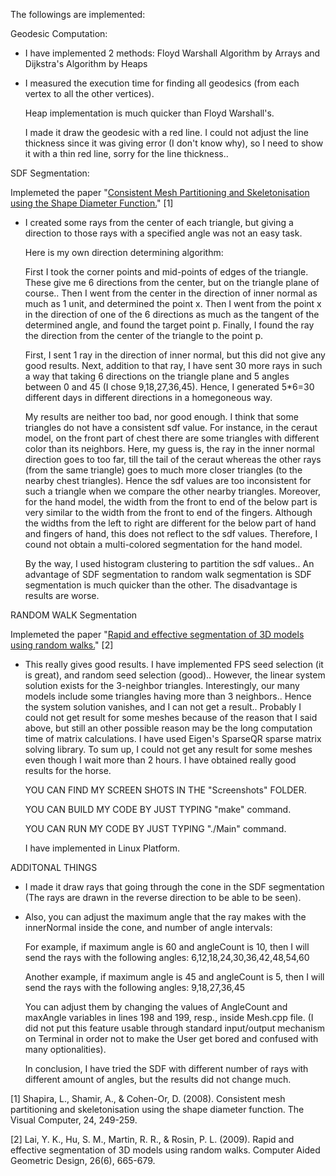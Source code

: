 The followings are implemented:

Geodesic Computation:

- I have implemented 2 methods: Floyd Warshall Algorithm by Arrays and Dijkstra's Algorithm by Heaps
- 
  I measured the execution time for finding all geodesics (from each vertex to all the other vertices).
  
  Heap implementation is much quicker than Floyd Warshall's.
  
  I made it draw the geodesic with a red line. I could not adjust the line thickness since it was giving error (I don't know why), so I need to show it with a thin red line, sorry for the line thickness.. <br/>

  
SDF Segmentation:

Implemeted the paper "[Consistent Mesh Partitioning and Skeletonisation using the Shape Diameter Function.](https://link.springer.com/content/pdf/10.1007/s00371-007-0197-5.pdf)" [1]

- I created some rays from the center of each triangle, but giving a direction to those rays with a specified angle was not an easy task.

  Here is my own direction determining algorithm:

  First I took the corner points and mid-points of edges of the triangle. These give me 6 directions from the center, but on the triangle plane of course.. Then I went from the center in the direction of inner normal as much as 1 unit, and determined the point x. Then I went from the point x in the direction of one of the 6 directions as much as the tangent of the determined angle, and found the target point p. Finally, I found the ray the direction from the center of the triangle to the point p.
  
  First, I sent 1 ray in the direction of inner normal, but this did not give any good results. Next, addition to that ray, I have sent 30 more rays in such a way that taking 6 directions on the triangle plane and 5 angles between 0 and 45 (I chose 9,18,27,36,45). Hence, I generated 5*6=30 different days in different directions in a homegoneous way.
  
  My results are neither too bad, nor good enough. I think that some triangles do not have a consistent sdf value. For instance, in the ceraut model, on the front part of chest there are some triangles with different color than its neighbors. Here, my guess is, the ray in the inner normal direction goes to too far, till the tail of the ceraut whereas the other rays (from the same triangle) goes to much more closer triangles (to the nearby chest triangles). Hence the sdf values are too inconsistent for such a triangle when we compare the other nearby triangles. Moreover, for the hand model, the width from the front to end of the below part is very similar to the width from the front to end of the fingers. Although the widths from the left to right are different for the below part of hand and fingers of hand, this does not reflect to the sdf values. Therefore, I cound not obtain a multi-colored segmentation for the hand model.
  
  By the way, I used histogram clustering to partition the sdf values.. An advantage of SDF segmentation to random walk segmentation is SDF segmentation is much quicker than the other. The disadvantage is results are worse. <br/>

  
RANDOM WALK Segmentation

Implemeted the paper "[Rapid and effective segmentation of 3D models using random walks.](https://cg.cs.tsinghua.edu.cn/papers/cagd_2009_segmentation.pdf)" [2]

- This really gives good results. I have implemented FPS seed selection (it is great), and random seed selection (good).. However, the linear system solution exists for the 3-neighbor triangles. Interestingly, our many models include some triangles having more than 3 neighbors.. Hence the system solution vanishes, and I can not get a result.. Probably I could not get result for some meshes because of the reason that I said above, but still an other possible reason may be  the long computation time of matrix calculations. I have used Eigen's SparseQR sparse matrix solving library. To sum up, I could not get any result for some meshes even though I wait more than 2 hours. I have obtained really good results for the horse.
  
  YOU CAN FIND MY SCREEN SHOTS IN THE "Screenshots" FOLDER.
  
  YOU CAN BUILD MY CODE BY JUST TYPING "make" command.

  YOU CAN RUN MY CODE BY JUST TYPING "./Main" command.
  
  I have implemented in Linux Platform. <br/>

  
ADDITONAL THINGS

- I made it draw rays that going through the cone in the SDF segmentation (The rays are drawn in the reverse direction to be able to be seen).

- Also, you can adjust the maximum angle that the ray makes with the innerNormal inside the cone, and number of angle intervals:

  For example, if maximum angle is 60 and angleCount is 10, then I will send the rays with the following angles: 6,12,18,24,30,36,42,48,54,60

  Another example, if maximum angle is 45 and angleCount is 5, then I will send the rays with the following angles: 9,18,27,36,45

  You can adjust them by changing the values of AngleCount and maxAngle variables in lines 198 and 199, resp., inside Mesh.cpp file.
  (I did not put this feature usable through standard input/output mechanism on Terminal in order not to make the User get bored and confused with many optionalities). 

  In conclusion, I have tried the SDF with different number of rays with different amount of angles, but the results did not change much. <br/>


[1] Shapira, L., Shamir, A., & Cohen-Or, D. (2008). Consistent mesh partitioning and skeletonisation using the shape diameter function. The Visual Computer, 24, 249-259.

[2] Lai, Y. K., Hu, S. M., Martin, R. R., & Rosin, P. L. (2009). Rapid and effective segmentation of 3D models using random walks. Computer Aided Geometric Design, 26(6), 665-679.
  
  
  
  

